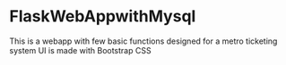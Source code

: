 # FlaskWebAppwithMysql
This is a webapp with few basic functions designed for a metro ticketing system
UI is made with Bootstrap CSS

